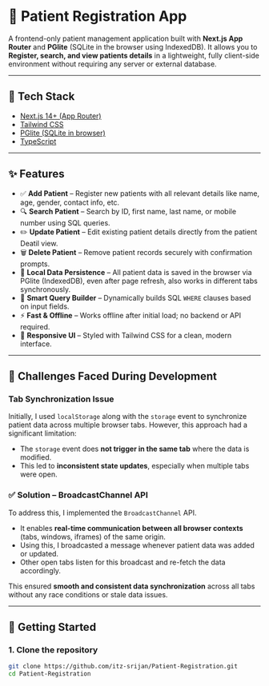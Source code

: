 # 🏥 Patient Registration App

A frontend-only patient management application built with **Next.js App Router** and **PGlite** (SQLite in the browser using IndexedDB). It allows you to **Register, search, and view patients details** in a lightweight, fully client-side environment without requiring any server or external database.

---

## 🧩 Tech Stack

- [Next.js 14+ (App Router)](https://nextjs.org/)
- [Tailwind CSS](https://tailwindcss.com/)
- [PGlite (SQLite in browser)](https://electric-sql.com/docs/pglite)
- [TypeScript](https://www.typescriptlang.org/)

---

## ✨ Features

- ✅ **Add Patient** – Register new patients with all relevant details like name, age, gender, contact info, etc.
- 🔍 **Search Patient** – Search by ID, first name, last name, or mobile number using SQL queries.
- ✏️ **Update Patient** – Edit existing patient details directly from the patient Deatil view.
- 🗑️ **Delete Patient** – Remove patient records securely with confirmation prompts.
- 💾 **Local Data Persistence** – All patient data is saved in the browser via PGlite (IndexedDB), even after page refresh, also works in different tabs synchronously.
- 🧠 **Smart Query Builder** – Dynamically builds SQL `WHERE` clauses based on input fields.
- ⚡ **Fast & Offline** – Works offline after initial load; no backend or API required.
- 🎨 **Responsive UI** – Styled with Tailwind CSS for a clean, modern interface.

---

## 🧗 Challenges Faced During Development

### Tab Synchronization Issue

Initially, I used `localStorage` along with the `storage` event to synchronize patient data across multiple browser tabs. However, this approach had a significant limitation:

- The `storage` event does **not trigger in the same tab** where the data is modified.
- This led to **inconsistent state updates**, especially when multiple tabs were open.

### ✅ Solution – BroadcastChannel API

To address this, I implemented the `BroadcastChannel` API.

- It enables **real-time communication between all browser contexts** (tabs, windows, iframes) of the same origin.
- Using this, I broadcasted a message whenever patient data was added or updated.
- Other open tabs listen for this broadcast and re-fetch the data accordingly.

This ensured **smooth and consistent data synchronization** across all tabs without any race conditions or stale data issues.

---

## 🚀 Getting Started

### 1. Clone the repository

```bash
git clone https://github.com/itz-srijan/Patient-Registration.git
cd Patient-Registration
```
